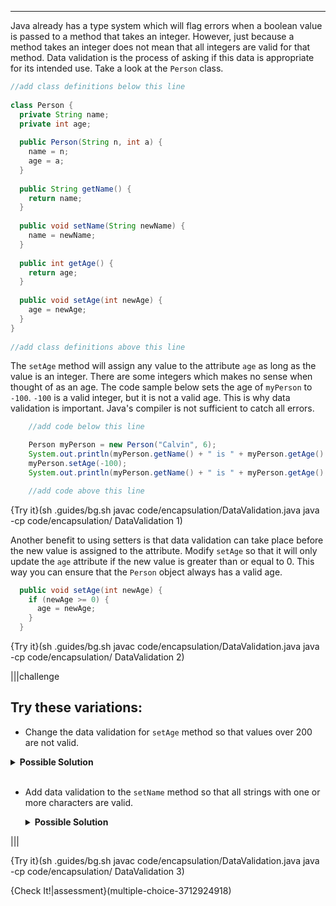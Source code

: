 ----------
Java already has a type system which will flag errors when a boolean value is passed to a method that takes an integer. However, just because a method takes an integer does not mean that all integers are valid for that method. Data validation is the process of asking if this data is appropriate for its intended use. Take a look at the `Person` class.

```java
//add class definitions below this line
    
class Person {
  private String name;
  private int age;
  
  public Person(String n, int a) {
    name = n;
    age = a;
  }
  
  public String getName() {
    return name;
  }
  
  public void setName(String newName) {
    name = newName;
  }
  
  public int getAge() {
    return age;
  }
  
  public void setAge(int newAge) {
    age = newAge;
  }
}
  
//add class definitions above this line
```

The `setAge` method will assign any value to the attribute `age` as long as the value is an integer. There are some integers which makes no sense when thought of as an age. The code sample below sets the age of `myPerson` to `-100`. `-100` is a valid integer, but it is not a valid age. This is why data validation is important. Java's compiler is not sufficient to catch all errors.

```java
    //add code below this line

    Person myPerson = new Person("Calvin", 6);
    System.out.println(myPerson.getName() + " is " + myPerson.getAge() + " years old.");
    myPerson.setAge(-100);
    System.out.println(myPerson.getName() + " is " + myPerson.getAge() + " years old.");

    //add code above this line
```

{Try it}(sh .guides/bg.sh javac code/encapsulation/DataValidation.java java -cp code/encapsulation/ DataValidation 1)

Another benefit to using setters is that data validation can take place before the new value is assigned to the attribute. Modify `setAge` so that it will only update the `age` attribute if the new value is greater than or equal to 0. This way you can ensure that the `Person` object always has a valid age.

```java
  public void setAge(int newAge) {
    if (newAge >= 0) {
      age = newAge;
    }
  }
```

{Try it}(sh .guides/bg.sh javac code/encapsulation/DataValidation.java java -cp code/encapsulation/ DataValidation 2)

|||challenge
## Try these variations:
* Change the data validation for `setAge` method so that values over 200 are not valid.

<details>
  <summary><strong>Possible Solution</strong></summary>
  Here is one possible solution.
  
  ```java
    public void setAge(int newAge) {
      if (newAge >= 0 && newAge <= 200) {
        age = newAge;
      }
    }
  ```
  
</details><br>

* Add data validation to the `setName` method so that all strings with one or more characters are valid.
  
  <details>
  <summary><strong>Possible Solution</strong></summary>
  Here is one possible solution.
  
  ```java
    public void setName(String newName) {
      if (newName != "") {
        name = newName;
      }
    }
  ```
  
</details>

|||

{Try it}(sh .guides/bg.sh javac code/encapsulation/DataValidation.java java -cp code/encapsulation/ DataValidation 3)
  
{Check It!|assessment}(multiple-choice-3712924918)
